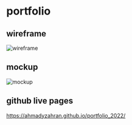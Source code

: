 # portfolio

## wireframe
![wireframe](https://user-images.githubusercontent.com/109509040/182376223-d4db18e9-73d5-4802-9761-dca9e65563bd.png)



## mockup
![mockup](https://user-images.githubusercontent.com/109509040/182376196-e544a7e5-cce6-4b49-908b-589d7d261f1c.png)


## github live pages     
https://ahmadyzahran.github.io/portfolio_2022/
